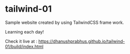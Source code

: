 # tailwind-01
Sample website created by using TailwindCSS frame work.

Learning each day!

Check it live at : https://dhanushprabhus.github.io/tailwind-01/build/index.html
